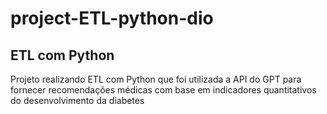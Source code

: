 # project-ETL-python-dio

## ETL com Python

Projeto realizando ETL com Python que foi utilizada a API do GPT para fornecer recomendações médicas com base em indicadores quantitativos do desenvolvimento da diabetes
